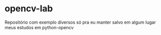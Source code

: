 # opencv-lab
Repositório com exemplo diversos só pra eu manter salvo em algum lugar meus estudos em python-opencv
